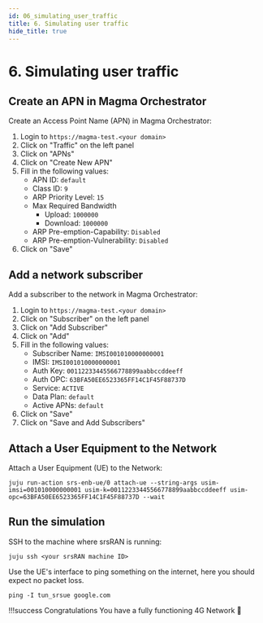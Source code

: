 ```yaml
---
id: 06_simulating_user_traffic
title: 6. Simulating user traffic
hide_title: true
---
```


# 6. Simulating user traffic

## Create an APN in Magma Orchestrator

Create an Access Point Name (APN) in Magma Orchestrator:

1. Login to `https://magma-test.<your domain>`
2. Click on "Traffic" on the left panel
3. Click on "APNs"
4. Click on "Create New APN"
5. Fill in the following values:
    - APN ID: `default`
    - Class ID: `9`
    - ARP Priority Level: `15`
    - Max Required Bandwidth
        - Upload: `1000000`
        - Download: `1000000`
    - ARP Pre-emption-Capability: `Disabled`
    - ARP Pre-emption-Vulnerability: `Disabled`
6. Click on "Save"

## Add a network subscriber

Add a subscriber to the network in Magma Orchestrator:

1. Login to `https://magma-test.<your domain>`
2. Click on "Subscriber" on the left panel
3. Click on "Add Subscriber"
4. Click on "Add"
5. Fill in the following values:
    - Subscriber Name: `IMSI001010000000001`
    - IMSI: `IMSI001010000000001`
    - Auth Key: `00112233445566778899aabbccddeeff`
    - Auth OPC: `63BFA50EE6523365FF14C1F45F88737D`
    - Service: `ACTIVE`
    - Data Plan: `default`
    - Active APNs: `default`
6. Click on "Save"
7. Click on "Save and Add Subscribers"

## Attach a User Equipment to the Network

Attach a User Equipment (UE) to the Network:

```console
juju run-action srs-enb-ue/0 attach-ue --string-args usim-imsi=001010000000001 usim-k=00112233445566778899aabbccddeeff usim-opc=63BFA50EE6523365FF14C1F45F88737D --wait
```

## Run the simulation

SSH to the machine where srsRAN is running:

```console
juju ssh <your srsRAN machine ID>
```

Use the UE's interface to ping something on the internet, here you should expect no packet loss.

```console
ping -I tun_srsue google.com
```

!!!success Congratulations
      You have a fully functioning 4G Network :partying_face:
